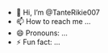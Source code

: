 - 👋 Hi, I’m @TanteRikie007
- 📫 How to reach me ...
- 😄 Pronouns: ...
- ⚡ Fun fact: ...

<!---
TanteRikie007/TanteRikie007 is a ✨ special ✨ repository because its `README.md` (this file) appears on your GitHub profile.
You can click the Preview link to take a look at your changes.
--->
